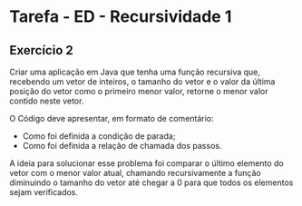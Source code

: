 # Tarefa - ED - Recursividade 1
## Exercício 2
Criar uma aplicação em Java que tenha uma função recursiva que, recebendo um vetor de inteiros, o tamanho do vetor e o valor da última posição do vetor como o primeiro menor valor, retorne o menor valor contido neste vetor.

O Código deve apresentar, em formato de comentário:
- Como foi definida a condição de parada;
- Como foi definida a relação de chamada dos passos.

A ideia para solucionar esse problema foi comparar o último elemento do vetor com o menor valor atual, chamando recursivamente a função diminuindo o tamanho do vetor até chegar a 0 para que todos os elementos sejam verificados.
